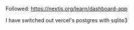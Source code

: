 Followed: https://nextjs.org/learn/dashboard-app

I have switched out vercel's postgres with sqlite3
